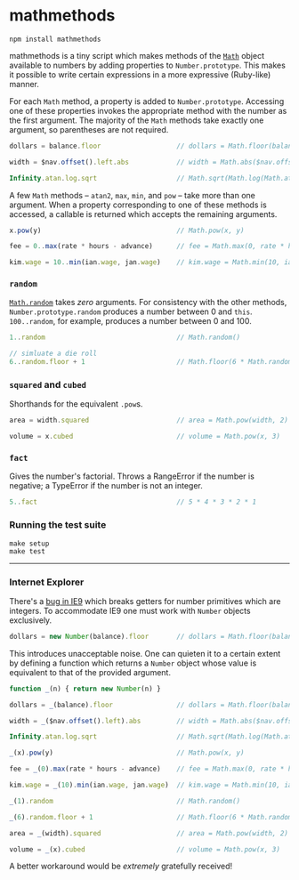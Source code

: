 # mathmethods

    npm install mathmethods

mathmethods is a tiny script which makes methods of the [`Math`][1] object
available to numbers by adding properties to `Number.prototype`. This makes it
possible to write certain expressions in a more expressive (Ruby-like) manner.

For each `Math` method, a property is added to `Number.prototype`. Accessing
one of these properties invokes the appropriate method with the number as the
first argument. The majority of the `Math` methods take exactly one argument,
so parentheses are not required.

```javascript
dollars = balance.floor                   // dollars = Math.floor(balance)

width = $nav.offset().left.abs            // width = Math.abs($nav.offset().left)

Infinity.atan.log.sqrt                    // Math.sqrt(Math.log(Math.atan(Infinity)))
```

A few `Math` methods – `atan2`, `max`, `min`, and `pow` – take more than one
argument. When a property corresponding to one of these methods is accessed,
a callable is returned which accepts the remaining arguments.

```javascript
x.pow(y)                                  // Math.pow(x, y)

fee = 0..max(rate * hours - advance)      // fee = Math.max(0, rate * hours - advance)

kim.wage = 10..min(ian.wage, jan.wage)    // kim.wage = Math.min(10, ian.wage, jan.wage)
```

### `random`

[`Math.random`][2] takes *zero* arguments. For consistency with the other
methods, `Number.prototype.random` produces a number between 0 and `this`.
`100..random`, for example, produces a number between 0 and 100.

```javascript
1..random                                 // Math.random()

// simluate a die roll
6..random.floor + 1                       // Math.floor(6 * Math.random()) + 1
```

### `squared` and `cubed`

Shorthands for the equivalent `.pow`s.

```javascript
area = width.squared                      // area = Math.pow(width, 2)

volume = x.cubed                          // volume = Math.pow(x, 3)
```

### `fact`

Gives the number's factorial. Throws a RangeError if the number is negative;
a TypeError if the number is not an integer.

```javascript
5..fact                                   // 5 * 4 * 3 * 2 * 1
```

### Running the test suite

    make setup
    make test

- - - - - - - - - - - - - - - - - - - - - - - - - - - - - - - - - - - - - - -

### Internet Explorer

There's a [bug in IE9][3] which breaks getters for number primitives which are
integers. To accommodate IE9 one must work with `Number` objects exclusively.

```javascript
dollars = new Number(balance).floor       // dollars = Math.floor(balance)
```

This introduces unacceptable noise. One can quieten it to a certain extent by
defining a function which returns a `Number` object whose value is equivalent
to that of the provided argument.

```javascript
function _(n) { return new Number(n) }

dollars = _(balance).floor                // dollars = Math.floor(balance)

width = _($nav.offset().left).abs         // width = Math.abs($nav.offset().left)

Infinity.atan.log.sqrt                    // Math.sqrt(Math.log(Math.atan(Infinity)))

_(x).pow(y)                               // Math.pow(x, y)

fee = _(0).max(rate * hours - advance)    // fee = Math.max(0, rate * hours - advance)

kim.wage = _(10).min(ian.wage, jan.wage)  // kim.wage = Math.min(10, ian.wage, jan.wage)

_(1).random                               // Math.random()

_(6).random.floor + 1                     // Math.floor(6 * Math.random()) + 1

area = _(width).squared                   // area = Math.pow(width, 2)

volume = _(x).cubed                       // volume = Math.pow(x, 3)
```

A better workaround would be *extremely* gratefully received!


[1]: https://developer.mozilla.org/en/JavaScript/Reference/Global_Objects/Math
[2]: https://developer.mozilla.org/en/JavaScript/Reference/Global_Objects/Math/random
[3]: http://stackoverflow.com/questions/7854948
